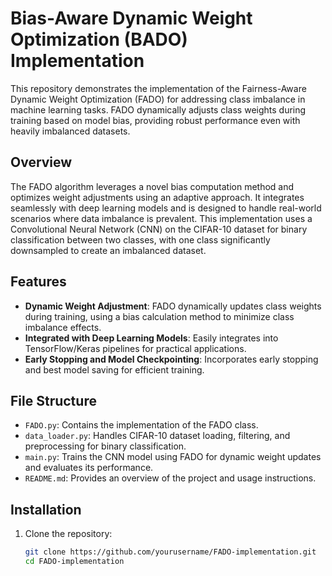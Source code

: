 # Bias-Aware Dynamic Weight Optimization (BADO) Implementation

This repository demonstrates the implementation of the Fairness-Aware Dynamic Weight Optimization (FADO) for addressing class imbalance in machine learning tasks. FADO dynamically adjusts class weights during training based on model bias, providing robust performance even with heavily imbalanced datasets.

## Overview

The FADO algorithm leverages a novel bias computation method and optimizes weight adjustments using an adaptive approach. It integrates seamlessly with deep learning models and is designed to handle real-world scenarios where data imbalance is prevalent. This implementation uses a Convolutional Neural Network (CNN) on the CIFAR-10 dataset for binary classification between two classes, with one class significantly downsampled to create an imbalanced dataset.

## Features

- **Dynamic Weight Adjustment**: FADO dynamically updates class weights during training, using a bias calculation method to minimize class imbalance effects.
- **Integrated with Deep Learning Models**: Easily integrates into TensorFlow/Keras pipelines for practical applications.
- **Early Stopping and Model Checkpointing**: Incorporates early stopping and best model saving for efficient training.

## File Structure

- `FADO.py`: Contains the implementation of the FADO class.
- `data_loader.py`: Handles CIFAR-10 dataset loading, filtering, and preprocessing for binary classification.
- `main.py`: Trains the CNN model using FADO for dynamic weight updates and evaluates its performance.
- `README.md`: Provides an overview of the project and usage instructions.

## Installation

1. Clone the repository:
   ```bash
   git clone https://github.com/yourusername/FADO-implementation.git
   cd FADO-implementation
